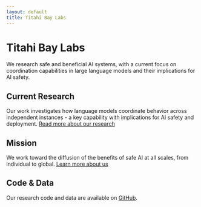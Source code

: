 ```yaml
---
layout: default
title: Titahi Bay Labs
---
```


# Titahi Bay Labs

We research safe and beneficial AI systems, with a current focus on coordination capabilities in large language models and their implications for AI safety.

## Current Research

Our work investigates how language models coordinate behavior across independent instances - a key capability with implications for AI safety and deployment. [Read more about our research](/research)

## Mission

We work toward the diffusion of the benefits of safe AI at all scales, from individual to global. [Learn more about us](/about)

## Code & Data

Our research code and data are available on [GitHub](https://github.com/tbaylabs).